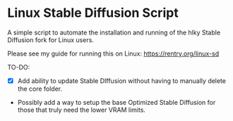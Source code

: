 # Linux Stable Diffusion Script
A simple script to automate the installation and running of the hlky Stable Diffusion fork for Linux users. 

Please see my guide for running this on Linux: https://rentry.org/linux-sd

TO-DO:

- [x] Add ability to update Stable DIffusion without having to manually delete the core folder.
- Possibly add a way to setup the base Optimized Stable Diffusion for those that truly need the lower VRAM limits.
